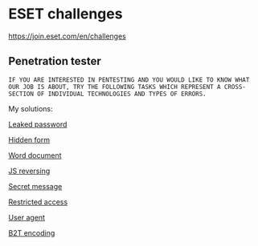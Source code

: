 # ESET challenges


https://join.eset.com/en/challenges

## Penetration tester
`IF YOU ARE INTERESTED IN PENTESTING AND YOU WOULD LIKE TO KNOW WHAT OUR JOB IS ABOUT, TRY THE FOLLOWING TASKS WHICH
 REPRESENT A CROSS-SECTION OF INDIVIDUAL TECHNOLOGIES AND TYPES OF ERRORS.`
 
My solutions:

[Leaked password](https://github.com/Zahorack/eset-challenges/blob/master/penetration-test/leaked-password.md)

[Hidden form](https://github.com/Zahorack/eset-challenges/blob/master/penetration-test/hidden-form.md)

[Word document](https://github.com/Zahorack/eset-challenges/blob/master/penetration-test/word-document.md)

[JS reversing](https://github.com/Zahorack/eset-challenges/blob/master/penetration-test/js-reversing.md)

[Secret message](https://github.com/Zahorack/eset-challenges/blob/master/penetration-test/secret-message.md)

[Restricted access](https://github.com/Zahorack/eset-challenges/blob/master/penetration-test/restricted-access.md)

[User agent](https://github.com/Zahorack/eset-challenges/blob/master/penetration-test/user-agent.md)

[B2T encoding](https://github.com/Zahorack/eset-challenges/blob/master/penetration-test/b2t-encoding.md)



